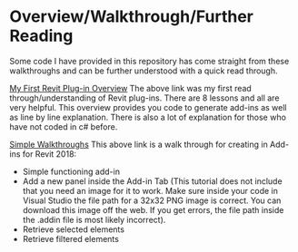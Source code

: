 # Overview/Walkthrough/Further Reading

Some code I have provided in this repository has come straight from these walkthroughs and can be further understood with a quick read through.

[My First Revit Plug-in Overview](https://knowledge.autodesk.com/support/revit-products/learn-explore/caas/simplecontent/content/my-first-revit-plug-overview.html "Just click it you idiot")
The above link was my first read through/understanding of Revit plug-ins. There are 8 lessons and all are very helpful. This overview provides you code to generate add-ins as well as line by line explanation. There is also a lot of explanation for those who have not coded in c# before.

[Simple Walkthroughs](https://knowledge.autodesk.com/support/revit-products/learn-explore/caas/CloudHelp/cloudhelp/2017/ENU/Revit-API/files/GUID-BEEA9781-C8A5-4324-B213-B6A44BA78051-htm.html "Hello World :)")
This above link is a walk through for creating in Add-ins for Revit 2018: 
+ Simple functioning add-in
+ Add a new panel inside the Add-in Tab (This tutorial does not include that you need an image for it to work. Make sure inside your code in Visual Studio the file path for a 32x32 PNG image is correct. You can download this image off the web. If you get errors, the file path inside the .addin file is most likely incorrect).
+ Retrieve selected elements
+ Retrieve filtered elements
